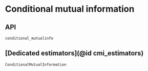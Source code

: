 # Conditional mutual information

## API

```@docs
conditional_mutualinfo
```

## [Dedicated estimators](@id cmi_estimators)

```@docs
ConditionalMutualInformation
```

